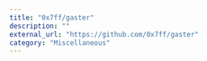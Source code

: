 ```yaml
---
title: "0x7ff/gaster"
description: ""
external_url: "https://github.com/0x7ff/gaster"
category: "Miscellaneous"
---
```

